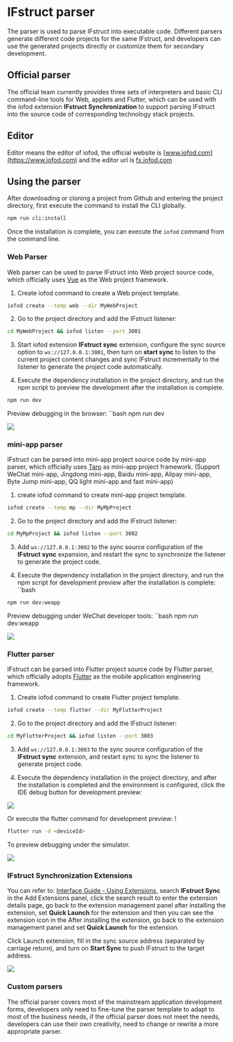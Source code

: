 # IFstruct parser

The parser is used to parse IFstruct into executable code. Different parsers generate different code projects for the same IFstruct, and developers can use the generated projects directly or customize them for secondary development.

## Official parser

The official team currently provides three sets of interpreters and basic CLI command-line tools for Web, applets and Flutter, which can be used with the iofod extension **IFstruct Synchronization** to support parsing IFstruct into the source code of corresponding technology stack projects.

## Editor

Editor means the editor of iofod, the official website is [www.iofod.com](https://www.iofod.com) and the editor url is [fx.iofod.com](https://fx.iofod.com)

## Using the parser

After downloading or cloning a project from Github and entering the project directory, first execute the command to install the CLI globally.

```bash
npm run cli:install
```

Once the installation is complete, you can execute the `iofod` command from the command line.

### Web Parser

Web parser can be used to parse IFstruct into Web project source code, which officially uses [Vue](https://vuejs.org/) as the Web project framework.

1. Create iofod command to create a Web project template.

```bash
iofod create --temp web --dir MyWebProject
``` 

2. Go to the project directory and add the IFstruct listener:

```bash
cd MyWebProject && iofod listen --port 3001
```

3. Start iofod extension **IFstruct sync** extension, configure the sync source option to ``ws://127.0.0.1:3001``, then turn on **start sync** to listen to the current project content changes and sync IFstruct incrementally to the listener to generate the project code automatically.

4. Execute the dependency installation in the project directory, and run the npm script to preview the development after the installation is complete.

```bash
npm run dev
```

Preview debugging in the browser: ``bash npm run dev

![](https://doc.iofod.com/public/en/cn-605-3.jpg)

### mini-app parser

IFstruct can be parsed into mini-app project source code by mini-app parser, which officially uses [Taro](https://taro.jd.com/) as mini-app project framework. (Support WeChat mini-app, Jingdong mini-app, Baidu mini-app, Alipay mini-app, Byte Jump mini-app, QQ light mini-app and fast mini-app)


1. create iofod command to create mini-app project template.

```bash
iofod create --temp mp --dir MyMpProject
```

2. Go to the project directory and add the IFstruct listener:

```bash
cd MyMpProject && iofod listen --port 3002
```

3. Add ``ws://127.0.0.1:3002`` to the sync source configuration of the **IFstruct sync** expansion, and restart the sync to synchronize the listener to generate the project code.

4. Execute the dependency installation in the project directory, and run the npm script for development preview after the installation is complete: ``bash

```bash
npm run dev:weapp
```

Preview debugging under WeChat developer tools: ``bash npm run dev:weapp

![](https://doc.iofod.com/public/en/cn-605-2.jpg)

### Flutter parser

IFstruct can be parsed into Flutter project source code by Flutter parser, which officially adopts [Flutter](https://flutter.dev/) as the mobile application engineering framework.

1. Create iofod command to create Flutter project template.

```bash
iofod create --temp flutter --dir MyFlutterProject
```

2. Go to the project directory and add the IFstruct listener: 

```bash
cd MyFlutterProject && iofod listen --port 3003
```

3. Add ``ws://127.0.0.1:3003`` to the sync source configuration of the **IFstruct sync** extension, and restart sync to sync the listener to generate project code.


4. Execute the dependency installation in the project directory, and after the installation is completed and the environment is configured, click the IDE debug button for development preview:

![](https://doc.iofod.com/public/en/cn-605-4.jpg)

Or execute the flutter command for development preview: !

```bash
flutter run -d <deviceId>
```

To preview debugging under the simulator.

![](https://doc.iofod.com/public/en/cn-605-1.jpg)

### IFstruct Synchronization Extensions

You can refer to: [Interface Guide - Using Extensions](https://doc.iofod.com/#/en/3/24), search **IFstruct Sync** in the Add Extensions panel, click the search result to enter the extension details page, go back to the extension management panel after installing the extension, set **Quick Launch** for the extension and then you can see the extension icon in the After installing the extension, go back to the extension management panel and set **Quick Launch** for the extension.

Click Launch extension, fill in the sync source address (separated by carriage return), and turn on **Start Sync** to push IFstruct to the target address.

![](https://doc.iofod.com/public/en/cn-605-5.jpg)

### Custom parsers

The official parser covers most of the mainstream application development forms, developers only need to fine-tune the parser template to adapt to most of the business needs, if the official parser does not meet the needs, developers can use their own creativity, need to change or rewrite a more appropriate parser.

